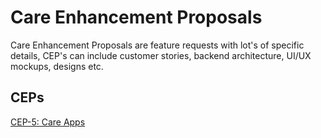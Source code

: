 # Care Enhancement Proposals

Care Enhancement Proposals are feature requests with lot's of specific details, CEP's can include customer stories, backend architecture, UI/UX mockups, designs etc.


## CEPs

[CEP-5: Care Apps](/docs/care/CEP/)
